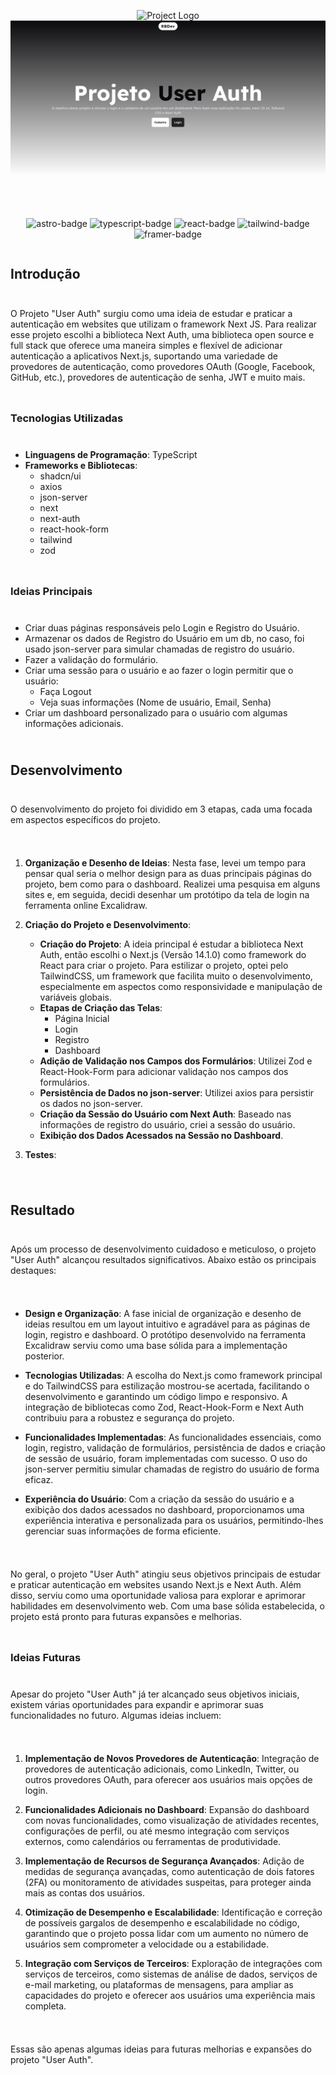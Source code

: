 <div align="center" style="margin-bottom: 10px;">

![Project Logo](./src/assets/logo.png)
![Project Blog IMage](./src/assets/user_auth_banner.png)

</div>

<div align="center" style="display: flex; gap: 10px; align-items:center; justify-content: center; margin-top:50px;">

![astro-badge](https://img.shields.io/badge/Astro-0C1222?style=for-the-badge&logo=astro&logoColor=FDFDFE)
![typescript-badge](https://img.shields.io/badge/TypeScript-007ACC?style=for-the-badge&logo=typescript&logoColor=white)
![react-badge](https://img.shields.io/badge/React-20232A?style=for-the-badge&logo=react&logoColor=61DAFB)
![tailwind-badge](https://img.shields.io/badge/Tailwind_CSS-38B2AC?style=for-the-badge&logo=tailwind-css&logoColor=white)
![framer-badge](https://img.shields.io/badge/Framer-black?style=for-the-badge&logo=framer&logoColor=blue)

</div>
<div  style="display: flex; flex-direction:column; gap: 10px;  justify-content: center;">

## Introdução

O Projeto "User Auth" surgiu como uma ideia de estudar e praticar a autenticação em websites que utilizam o framework Next JS. Para realizar esse projeto escolhi a biblioteca Next Auth, uma biblioteca open source e full stack que oferece uma maneira simples e flexível de adicionar autenticação a aplicativos Next.js, suportando uma variedade de provedores de autenticação, como provedores OAuth (Google, Facebook, GitHub, etc.), provedores de autenticação de senha, JWT e muito mais.

### Tecnologias Utilizadas

- **Linguagens de Programação**: TypeScript
- **Frameworks e Bibliotecas**:
  - shadcn/ui
  - axios
  - json-server
  - next
  - next-auth
  - react-hook-form
  - tailwind
  - zod

### Ideias Principais

- Criar duas páginas responsáveis pelo Login e Registro do Usuário.
- Armazenar os dados de Registro do Usuário em um db, no caso, foi usado json-server para simular chamadas de registro do usuário.
- Fazer a validação do formulário.
- Criar uma sessão para o usuário e ao fazer o login permitir que o usuário:
  - Faça Logout
  - Veja suas informações (Nome de usuário, Email, Senha)
- Criar um dashboard personalizado para o usuário com algumas informações adicionais.

## Desenvolvimento

O desenvolvimento do projeto foi dividido em 3 etapas, cada uma focada em aspectos específicos do projeto.

1. **Organização e Desenho de Ideias**: Nesta fase, levei um tempo para pensar qual seria o melhor design para as duas principais páginas do projeto, bem como para o dashboard. Realizei uma pesquisa em alguns sites e, em seguida, decidi desenhar um protótipo da tela de login na ferramenta online Excalidraw.

2. **Criação do Projeto e Desenvolvimento**:

   - **Criação do Projeto**: A ideia principal é estudar a biblioteca Next Auth, então escolhi o Next.js (Versão 14.1.0) como framework do React para criar o projeto. Para estilizar o projeto, optei pelo TailwindCSS, um framework que facilita muito o desenvolvimento, especialmente em aspectos como responsividade e manipulação de variáveis globais.
   - **Etapas de Criação das Telas**:
     - Página Inicial
     - Login
     - Registro
     - Dashboard
   - **Adição de Validação nos Campos dos Formulários**: Utilizei Zod e React-Hook-Form para adicionar validação nos campos dos formulários.
   - **Persistência de Dados no json-server**: Utilizei axios para persistir os dados no json-server.
   - **Criação da Sessão do Usuário com Next Auth**: Baseado nas informações de registro do usuário, criei a sessão do usuário.
   - **Exibição dos Dados Acessados na Sessão no Dashboard**.

3. **Testes**:

## Resultado

Após um processo de desenvolvimento cuidadoso e meticuloso, o projeto "User Auth" alcançou resultados significativos. Abaixo estão os principais destaques:

- **Design e Organização**: A fase inicial de organização e desenho de ideias resultou em um layout intuitivo e agradável para as páginas de login, registro e dashboard. O protótipo desenvolvido na ferramenta Excalidraw serviu como uma base sólida para a implementação posterior.

- **Tecnologias Utilizadas**: A escolha do Next.js como framework principal e do TailwindCSS para estilização mostrou-se acertada, facilitando o desenvolvimento e garantindo um código limpo e responsivo. A integração de bibliotecas como Zod, React-Hook-Form e Next Auth contribuiu para a robustez e segurança do projeto.

- **Funcionalidades Implementadas**: As funcionalidades essenciais, como login, registro, validação de formulários, persistência de dados e criação de sessão de usuário, foram implementadas com sucesso. O uso do json-server permitiu simular chamadas de registro do usuário de forma eficaz.

- **Experiência do Usuário**: Com a criação da sessão do usuário e a exibição dos dados acessados no dashboard, proporcionamos uma experiência interativa e personalizada para os usuários, permitindo-lhes gerenciar suas informações de forma eficiente.

No geral, o projeto "User Auth" atingiu seus objetivos principais de estudar e praticar autenticação em websites usando Next.js e Next Auth. Além disso, serviu como uma oportunidade valiosa para explorar e aprimorar habilidades em desenvolvimento web. Com uma base sólida estabelecida, o projeto está pronto para futuras expansões e melhorias.

### Ideias Futuras

Apesar do projeto "User Auth" já ter alcançado seus objetivos iniciais, existem várias oportunidades para expandir e aprimorar suas funcionalidades no futuro. Algumas ideias incluem:

1. **Implementação de Novos Provedores de Autenticação**: Integração de provedores de autenticação adicionais, como LinkedIn, Twitter, ou outros provedores OAuth, para oferecer aos usuários mais opções de login.

2. **Funcionalidades Adicionais no Dashboard**: Expansão do dashboard com novas funcionalidades, como visualização de atividades recentes, configurações de perfil, ou até mesmo integração com serviços externos, como calendários ou ferramentas de produtividade.

3. **Implementação de Recursos de Segurança Avançados**: Adição de medidas de segurança avançadas, como autenticação de dois fatores (2FA) ou monitoramento de atividades suspeitas, para proteger ainda mais as contas dos usuários.

4. **Otimização de Desempenho e Escalabilidade**: Identificação e correção de possíveis gargalos de desempenho e escalabilidade no código, garantindo que o projeto possa lidar com um aumento no número de usuários sem comprometer a velocidade ou a estabilidade.

5. **Integração com Serviços de Terceiros**: Exploração de integrações com serviços de terceiros, como sistemas de análise de dados, serviços de e-mail marketing, ou plataformas de mensagens, para ampliar as capacidades do projeto e oferecer aos usuários uma experiência mais completa.

Essas são apenas algumas ideias para futuras melhorias e expansões do projeto "User Auth".

